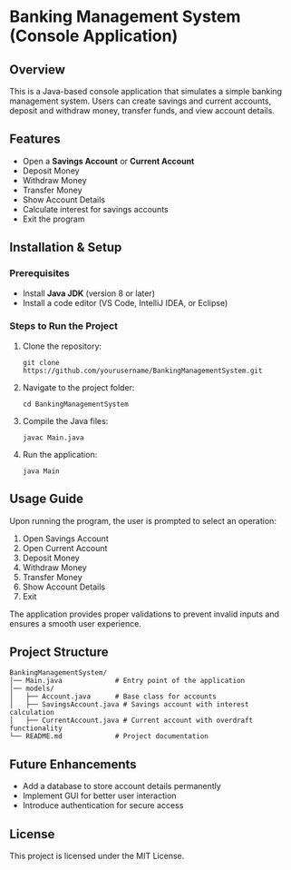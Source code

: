 # Banking Management System (Console Application)

## Overview
This is a Java-based console application that simulates a simple banking management system. Users can create savings and current accounts, deposit and withdraw money, transfer funds, and view account details.

## Features
- Open a **Savings Account** or **Current Account**
- Deposit Money
- Withdraw Money
- Transfer Money
- Show Account Details
- Calculate interest for savings accounts
- Exit the program

## Installation & Setup
### Prerequisites
- Install **Java JDK** (version 8 or later)
- Install a code editor (VS Code, IntelliJ IDEA, or Eclipse)

### Steps to Run the Project
1. Clone the repository:
   ```
   git clone https://github.com/yourusername/BankingManagementSystem.git
   ```
2. Navigate to the project folder:
   ```
   cd BankingManagementSystem
   ```
3. Compile the Java files:
   ```
   javac Main.java
   ```
4. Run the application:
   ```
   java Main
   ```

## Usage Guide
Upon running the program, the user is prompted to select an operation:
1. Open Savings Account
2. Open Current Account
3. Deposit Money
4. Withdraw Money
5. Transfer Money
6. Show Account Details
7. Exit

The application provides proper validations to prevent invalid inputs and ensures a smooth user experience.

## Project Structure
```
BankingManagementSystem/
│── Main.java             # Entry point of the application
│── models/
│   ├── Account.java      # Base class for accounts
│   ├── SavingsAccount.java # Savings account with interest calculation
│   ├── CurrentAccount.java # Current account with overdraft functionality
└── README.md             # Project documentation
```

## Future Enhancements
- Add a database to store account details permanently
- Implement GUI for better user interaction
- Introduce authentication for secure access

## License
This project is licensed under the MIT License.

